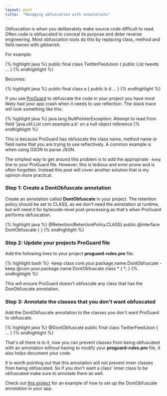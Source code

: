 ```yaml
---
layout: post
title:  "Managing obfuscation with annotations"
---
```

Obfuscation is when you deliberately make source code difficult to read. Often code is obfuscated to conceal its purpose and deter reverse engineering. Most obfuscation tools do this by replacing class, method and field names with gibberish.

<!--more-->

For example:

{% highlight java %}
public final class TwitterFeedJson {
  public List<Tweet> tweets
  ...
}
{% endhighlight %}

Becomes:

{% highlight java %}
public final class a {
  public b<c> d
  ...
}
{% endhighlight %}

If you use [ProGuard] to obfuscate the code in your project you have most likely had your app crash when it needs to use reflection. The stack trace will look something like this:

{% highlight java %}
java.lang.NullPointerException: Attempt to read from field 'java.util.List com.example.a.b' on a null object reference
{% endhighlight %}

This is because ProGuard has obfuscate the class name, method name or field name that you are trying to use reflectively. A common example is when using GSON to parse JSON.

The simplest way to get around this problem is to add the appropriate `-keep` line to your ProGuard file. However, this is tedious and error prone and is often forgotten.  Instead this post will cover another solution that is my opinion more practical.

### Step 1: Create a DontObfuscate annotation
Create an annotation called **DontObfuscate** in your project. The retention policy should be set to CLASS, as we don't need the annotation at runtime, but will need it for bytecode-level post-processing as that's when ProGuard performs obfuscation.

{% highlight java %}
@Retention(RetentionPolicy.CLASS)
public @interface DontObfuscate {
}
{% endhighlight %}

### Step 2: Update your projects ProGuard file
Add the following lines to your project **proguard-rules.pro** file.

{% highlight bash %}
-keep class com.your.package.name.DontObfuscate
-keep @com.your.package.name.DontObfuscate class * { *; }
{% endhighlight %}

This will ensure ProGuard doesn't obfuscate any class that has the DonObfuscate annotation.

### Step 3: Annotate the classes that you don't want obfuscated
Add the DontObfuscate annotation to the classes you don't want ProGuard to obfuscate.

{% highlight java %}
@DontObfuscate
public final class TwitterFeedJson {
    ...
}
{% endhighlight %}

That's all there is to it, now you can prevent classes from being obfuscated with an annotation without having to modify your **proguard-rules.pro** file, it also helps document your code.

It is worth pointing out that this annotation will not prevent inner classes from being obfuscated. So if you don't want a class' inner class to be obfuscated make sure to annotate them as well.

Check out [this project] for an example of how to set up the DontObfuscate annotation in your app.

[this project]: https://github.com/andersmurphy/demo-app/commit/5a89952a4d6cd7bf2ca7119b8468b763fe9ead87
[ProGuard]: https://proguard.sourceforge.net/
